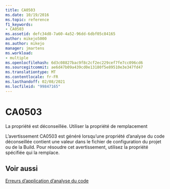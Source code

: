```yaml
---
title: CA0503
ms.date: 10/19/2016
ms.topic: reference
f1_keywords:
- CA0503
ms.assetid: defc34d8-7a60-4a52-96dd-6dbf05c84165
author: mikejo5000
ms.author: mikejo
manager: jmartens
ms.workload:
- multiple
ms.openlocfilehash: 6d3c08827bac9f8c2cf2ec229cef7fe7cc096cd6
ms.sourcegitcommit: ae6d47b09a439cd0e13180f5e89510e3e347fd47
ms.translationtype: MT
ms.contentlocale: fr-FR
ms.lasthandoff: 02/08/2021
ms.locfileid: "99847165"
---
```

# <a name="ca0503"></a>CA0503
La propriété est déconseillée. Utiliser la propriété de remplacement

L’avertissement CA0503 est généré lorsqu’une propriété d’analyse du code déconseillée contient une valeur dans le fichier de configuration du projet ou de la Build. Pour résoudre cet avertissement, utilisez la propriété spécifiée qui la remplace.

## <a name="see-also"></a>Voir aussi
[Erreurs d’application d’analyse du code](../code-quality/code-analysis-application-errors.md)
